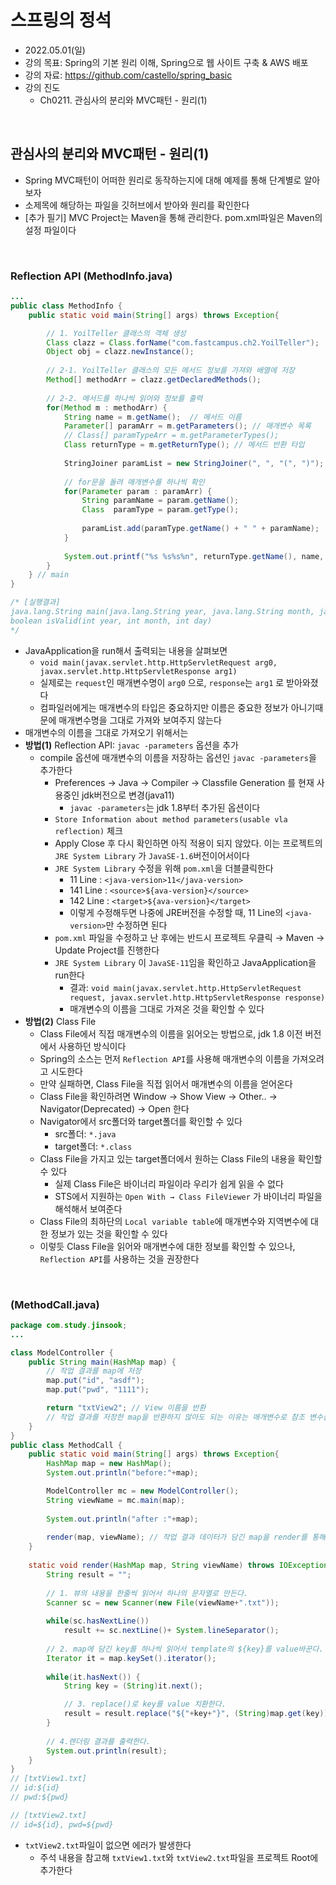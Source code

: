 # 스프링의 정석
- 2022.05.01(일)
- 강의 목표: Spring의 기본 원리 이해, Spring으로 웹 사이트 구축 & AWS 배포
- 강의 자료: https://github.com/castello/spring_basic
- 강의 진도 
	- Ch0211. 관심사의 분리와 MVC패턴 - 원리(1)

<br>

## 관심사의 분리와 MVC패턴 - 원리(1)
- Spring MVC패턴이 어떠한 원리로 동작하는지에 대해 예제를 통해 단계별로 알아보자
- 소제목에 해당하는 파일을 깃허브에서 받아와 원리를 확인한다
- [추가 필기] MVC Project는 Maven을 통해 관리한다. pom.xml파일은 Maven의 설정 파일이다

<br>

### Reflection API (MethodInfo.java)
```java
...
public class MethodInfo {
	public static void main(String[] args) throws Exception{

		// 1. YoilTeller 클래스의 객체 생성
		Class clazz = Class.forName("com.fastcampus.ch2.YoilTeller");
		Object obj = clazz.newInstance();
		
		// 2-1. YoilTeller 클래스의 모든 메서드 정보를 가져와 배열에 저장 
		Method[] methodArr = clazz.getDeclaredMethods();
		
		// 2-2. 메서드를 하나씩 읽어와 정보를 출력
		for(Method m : methodArr) {
			String name = m.getName();	// 메서드 이름 
			Parameter[] paramArr = m.getParameters(); // 매개변수 목록
			// Class[] paramTypeArr = m.getParameterTypes();
			Class returnType = m.getReturnType(); // 메서드 반환 타입
			
			StringJoiner paramList = new StringJoiner(", ", "(", ")");	// 구분자, 접두사, 접미사
			
			// for문을 돌려 매개변수를 하나씩 확인
			for(Parameter param : paramArr) {
				String paramName = param.getName();
				Class  paramType = param.getType();
				
				paramList.add(paramType.getName() + " " + paramName);
			}
			
			System.out.printf("%s %s%s%n", returnType.getName(), name, paramList);
		}
	} // main
}

/* [실행결과]
java.lang.String main(java.lang.String year, java.lang.String month, java.lang.String day, org.springframework.ui.Model model)
boolean isValid(int year, int month, int day)
*/
```
- JavaApplication을 run해서 출력되는 내용을 살펴보면
	- `void main(javax.servlet.http.HttpServletRequest arg0, javax.servlet.http.HttpServletResponse arg1)`
	- 실제로는 `request`인 매개변수명이 `arg0` 으로, `response`는 `arg1` 로 받아와졌다
	- 컴파일러에게는 매개변수의 타입은 중요하지만 이름은 중요한 정보가 아니기때문에 매개변수명을 그대로 가져와 보여주지 않는다
- 매개변수의 이름을 그대로 가져오기 위해서는
- **방법(1)** Reflection API: `javac -parameters` 옵션을 추가
	- compile 옵션에 매개변수의 이름을 저장하는 옵션인 `javac -parameters`을 추가한다
		- Preferences → Java → Compiler → Classfile Generation 를 현재 사용중인 jdk버전으로 변경(java11)
			- `javac -parameters`는 jdk 1.8부터 추가된 옵션이다
		- `Store Information about method parameters(usable vla reflection)` 체크 
		- Apply Close 후 다시 확인하면 아직 적용이 되지 않았다. 이는 프로젝트의 `JRE System Library` 가 `JavaSE-1.6`버전이어서이다
		- `JRE System Library` 수정을 위해 `pom.xml`을 더블클릭한다
			- 11 Line	: `<java-version>11</java-version>`
			- 141 Line	: `<source>${ava-version}</source>`
			- 142 Line	: `<target>${ava-version}</target>`
			- 이렇게 수정해두면 나중에 JRE버전을 수정할 때, 11 Line의 `<java-version>`만 수정하면 된다
		- `pom.xml` 파일을 수정하고 난 후에는 반드시 프로젝트 우클릭 → Maven → Update Project를 진행한다 
		- `JRE System Library` 이 `JavaSE-11`임을 확인하고 JavaApplication을 run한다
			- 결과: `void main(javax.servlet.http.HttpServletRequest request, javax.servlet.http.HttpServletResponse response)`
			- 매개변수의 이름을 그대로 가져온 것을 확인할 수 있다 
- **방법(2)** Class File 
	- Class File에서 직접 매개변수의 이름을 읽어오는 방법으로, jdk 1.8 이전 버전에서 사용하던 방식이다
	- Spring의 소스는 먼저 `Reflection API`를 사용해 매개변수의 이름을 가져오려고 시도한다
	- 만약 실패하면, Class File을 직접 읽어서 매개변수의 이름을 얻어온다
	- Class File을 확인하려면 Window → Show View → Other.. → Navigator(Deprecated) → Open 한다
	- Navigator에서 src폴더와 target폴더를 확인할 수 있다
		- src폴더: `*.java`
		- target폴더: `*.class` 
	- Class File을 가지고 있는 target폴더에서 원하는 Class File의 내용을 확인할 수 있다
		- 실제 Class File은 바이너리 파일이라 우리가 쉽게 읽을 수 없다
		- STS에서 지원하는 `Open With → Class FileViewer` 가 바이너리 파일을 해석해서 보여준다
	- Class File의 최하단의 `Local variable table`에 매개변수와 지역변수에 대한 정보가 있는 것을 확인할 수 있다
	- 이렇듯 Class File을 읽어와 매개변수에 대한 정보를 확인할 수 있으나, `Reflection API`를 사용하는 것을 권장한다


<br>

### (MethodCall.java)
```java
package com.study.jinsook;
...

class ModelController {
	public String main(HashMap map) {
		// 작업 결과를 map에 저장
		map.put("id", "asdf"); 
		map.put("pwd", "1111"); 

		return "txtView2"; // View 이름을 반환
		// 작업 결과를 저장한 map을 반환하지 않아도 되는 이유는 매개변수로 참조 변수를 받아와 사용하기 때문
	}
}
public class MethodCall {
	public static void main(String[] args) throws Exception{
		HashMap map = new HashMap();
		System.out.println("before:"+map);

		ModelController mc = new ModelController();
		String viewName = mc.main(map);
		
		System.out.println("after :"+map);
		
		render(map, viewName); // 작업 결과 데이터가 담긴 map을 render를 통해 View에 보여지도록 한다 
	}
	
	static void render(HashMap map, String viewName) throws IOException {
		String result = "";
		
		// 1. 뷰의 내용을 한줄씩 읽어서 하나의 문자열로 만든다.
		Scanner sc = new Scanner(new File(viewName+".txt"));
		
		while(sc.hasNextLine())
			result += sc.nextLine()+ System.lineSeparator();
		
		// 2. map에 담긴 key를 하나씩 읽어서 template의 ${key}를 value바꾼다.
		Iterator it = map.keySet().iterator();
		
		while(it.hasNext()) {
			String key = (String)it.next();

			// 3. replace()로 key를 value 치환한다.
			result = result.replace("${"+key+"}", (String)map.get(key));
		}
		
		// 4.렌더링 결과를 출력한다.
		System.out.println(result);
	}
}
// [txtView1.txt] 
// id:${id}
// pwd:${pwd}

// [txtView2.txt] 
// id=${id}, pwd=${pwd}
```
- `txtView2.txt`파일이 없으면 에러가 발생한다
	- 주석 내용을 참고해 `txtView1.txt`와 `txtView2.txt`파일을 프로젝트 Root에 추가한다
